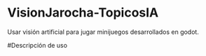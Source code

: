 # VisionJarocha-TopicosIA
Usar visión artificial para jugar minijuegos desarrollados en godot.


#Descripción de uso
